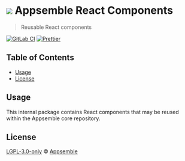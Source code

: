 # ![](https://gitlab.com/appsemble/appsemble/-/raw/0.30.3/config/assets/logo.svg) Appsemble React Components

> Reusable React components

[![GitLab CI](https://gitlab.com/appsemble/appsemble/badges/0.30.3/pipeline.svg)](https://gitlab.com/appsemble/appsemble/-/releases/0.30.3)
[![Prettier](https://img.shields.io/badge/code_style-prettier-ff69b4.svg)](https://prettier.io)

## Table of Contents

- [Usage](#usage)
- [License](#license)

## Usage

This internal package contains React components that may be reused within the Appsemble core
repository.

## License

[LGPL-3.0-only](https://gitlab.com/appsemble/appsemble/-/blob/0.30.3/LICENSE.md) ©
[Appsemble](https://appsemble.com)
